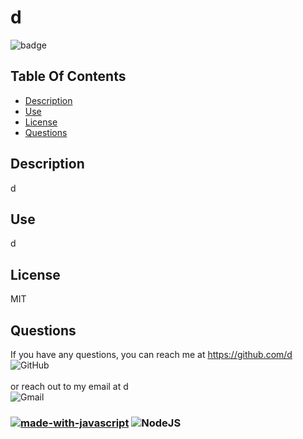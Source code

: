 
# d
![badge](https://img.shields.io/badge/license-MIT-blue)


## Table Of Contents
- [Description](#description)
- [Use](#use)
- [License](#license)
- [Questions](#questions)
## Description
d

## Use
d

## License
MIT

## Questions
If you have any questions, you can reach me at https://github.com/d <br/>![GitHub](https://img.shields.io/badge/github-%23121011.svg?style=for-the-badge&logo=github&logoColor=white)<br/>
<br/>
or reach out to my email at d <br/>
![Gmail](https://img.shields.io/badge/Gmail-D14836?style=for-the-badge&logo=gmail&logoColor=white) <br/>
### [![made-with-javascript](https://img.shields.io/badge/Made%20with-JavaScript-1f425f.svg)](https://www.javascript.com) ![NodeJS](https://img.shields.io/badge/node.js-6DA55F?style=for-the-badge&logo=node.js&logoColor=white)

    
